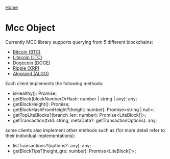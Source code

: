 [Home](../README.md)

# Mcc Object

Currently MCC library supports querying from 5 different blockchains:

* [Bitcoin (BTC)](./BtcLtcDogeClient.md)
* [Litecoin (LTC)](./BtcLtcDogeClient.md)
* [Dogecoin (DOGE)](./BtcLtcDogeClient.md)
* [Ripple (XRP)](./XrpClient.md)
* [Algorand (ALGO)](./AlgoClient.md)

Each client implements the following methods:

* isHealthy(): Promise<boolean>;
* getBlock(blockNumberOrHash: number | string | any): any;
* getBlockHeight(): Promise<number>;
* getBlockHashFromHeight?(height: number): Promise<string | null>;
* getTopLiteBlocks?(branch_len: number): Promise<LiteBlock[]>;
* getTransaction(txId: string, metaData?: getTransactionOptions): any;

some clients also implement other methods such as (for more detail refer to their individual implementations):
* listTransactions?(options?: any): any;
* getBlockTips?(height_gte: number): Promise<LiteBlock[]>;

